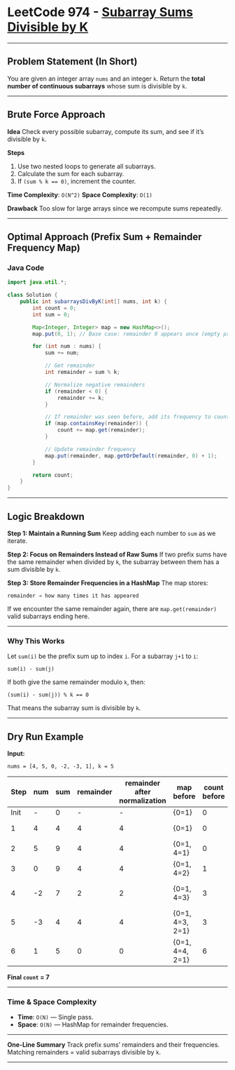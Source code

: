 
# LeetCode 974 - [Subarray Sums Divisible by K](https://leetcode.com/problems/subarray-sums-divisible-by-k/)

---

## Problem Statement (In Short)

You are given an integer array `nums` and an integer `k`.
Return the **total number of continuous subarrays** whose sum is divisible by `k`.

---

## Brute Force Approach

**Idea**
Check every possible subarray, compute its sum, and see if it’s divisible by `k`.

**Steps**

1. Use two nested loops to generate all subarrays.
2. Calculate the sum for each subarray.
3. If `(sum % k == 0)`, increment the counter.

**Time Complexity**: `O(N^2)`
**Space Complexity**: `O(1)`

**Drawback**
Too slow for large arrays since we recompute sums repeatedly.

---

## Optimal Approach (Prefix Sum + Remainder Frequency Map)

### Java Code

```java
import java.util.*;

class Solution {
    public int subarraysDivByK(int[] nums, int k) {
        int count = 0; 
        int sum = 0;   

        Map<Integer, Integer> map = new HashMap<>();
        map.put(0, 1); // Base case: remainder 0 appears once (empty prefix)

        for (int num : nums) {
            sum += num;

            // Get remainder
            int remainder = sum % k;

            // Normalize negative remainders
            if (remainder < 0) {
                remainder += k;
            }

            // If remainder was seen before, add its frequency to count
            if (map.containsKey(remainder)) {
                count += map.get(remainder);
            }

            // Update remainder frequency
            map.put(remainder, map.getOrDefault(remainder, 0) + 1);
        }

        return count;
    }
}
```

---

## Logic Breakdown

**Step 1: Maintain a Running Sum**
Keep adding each number to `sum` as we iterate.

**Step 2: Focus on Remainders Instead of Raw Sums**
If two prefix sums have the same remainder when divided by `k`, the subarray between them has a sum divisible by `k`.

**Step 3: Store Remainder Frequencies in a HashMap**
The map stores:

```
remainder → how many times it has appeared
```

If we encounter the same remainder again, there are `map.get(remainder)` valid subarrays ending here.

---

### Why This Works

Let `sum(i)` be the prefix sum up to index `i`.
For a subarray `j+1` to `i`:

```
sum(i) - sum(j)
```

If both give the same remainder modulo `k`, then:

```
(sum(i) - sum(j)) % k == 0
```

That means the subarray sum is divisible by `k`.

---

## Dry Run Example

**Input:**

```
nums = [4, 5, 0, -2, -3, 1], k = 5
```

| Step | num | sum | remainder | remainder after normalization | map before      | count before | Found? | count after | map after       |
| ---- | --- | --- | --------- | ----------------------------- | --------------- | ------------ | ------ | ----------- | --------------- |
| Init | -   | 0   | -         | -                             | {0=1}           | 0            | -      | 0           | {0=1}           |
| 1    | 4   | 4   | 4         | 4                             | {0=1}           | 0            | No     | 0           | {0=1, 4=1}      |
| 2    | 5   | 9   | 4         | 4                             | {0=1, 4=1}      | 0            | Yes(1) | 1           | {0=1, 4=2}      |
| 3    | 0   | 9   | 4         | 4                             | {0=1, 4=2}      | 1            | Yes(2) | 3           | {0=1, 4=3}      |
| 4    | -2  | 7   | 2         | 2                             | {0=1, 4=3}      | 3            | No     | 3           | {0=1, 4=3, 2=1} |
| 5    | -3  | 4   | 4         | 4                             | {0=1, 4=3, 2=1} | 3            | Yes(3) | 6           | {0=1, 4=4, 2=1} |
| 6    | 1   | 5   | 0         | 0                             | {0=1, 4=4, 2=1} | 6            | Yes(1) | 7           | {0=2, 4=4, 2=1} |

**Final `count` = 7**

---

### Time & Space Complexity

* **Time**: `O(N)` — Single pass.
* **Space**: `O(N)` — HashMap for remainder frequencies.

---

**One-Line Summary**
Track prefix sums’ remainders and their frequencies. Matching remainders = valid subarrays divisible by `k`.

---

